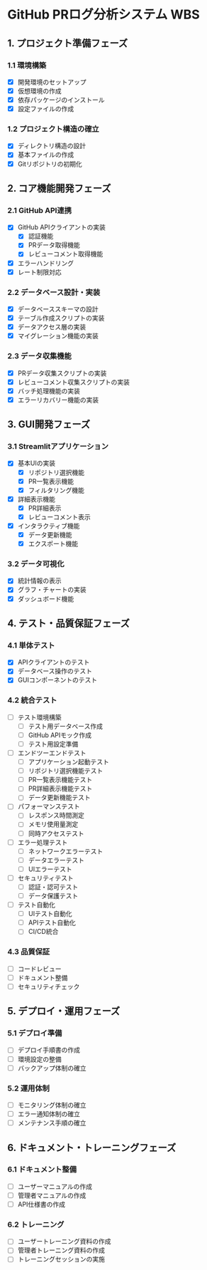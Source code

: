 # GitHub PRログ分析システム WBS

## 1. プロジェクト準備フェーズ
### 1.1 環境構築
- [x] 開発環境のセットアップ
- [x] 仮想環境の作成
- [x] 依存パッケージのインストール
- [x] 設定ファイルの作成

### 1.2 プロジェクト構造の確立
- [x] ディレクトリ構造の設計
- [x] 基本ファイルの作成
- [x] Gitリポジトリの初期化

## 2. コア機能開発フェーズ
### 2.1 GitHub API連携
- [x] GitHub APIクライアントの実装
  - [x] 認証機能
  - [x] PRデータ取得機能
  - [x] レビューコメント取得機能
- [x] エラーハンドリング
- [x] レート制限対応

### 2.2 データベース設計・実装
- [x] データベーススキーマの設計
- [x] テーブル作成スクリプトの実装
- [x] データアクセス層の実装
- [x] マイグレーション機能の実装

### 2.3 データ収集機能
- [x] PRデータ収集スクリプトの実装
- [x] レビューコメント収集スクリプトの実装
- [x] バッチ処理機能の実装
- [x] エラーリカバリー機能の実装

## 3. GUI開発フェーズ
### 3.1 Streamlitアプリケーション
- [x] 基本UIの実装
  - [x] リポジトリ選択機能
  - [x] PR一覧表示機能
  - [x] フィルタリング機能
- [x] 詳細表示機能
  - [x] PR詳細表示
  - [x] レビューコメント表示
- [x] インタラクティブ機能
  - [x] データ更新機能
  - [x] エクスポート機能

### 3.2 データ可視化
- [x] 統計情報の表示
- [x] グラフ・チャートの実装
- [x] ダッシュボード機能

## 4. テスト・品質保証フェーズ
### 4.1 単体テスト
- [x] APIクライアントのテスト
- [x] データベース操作のテスト
- [x] GUIコンポーネントのテスト

### 4.2 統合テスト
- [ ] テスト環境構築
  - [ ] テスト用データベース作成
  - [ ] GitHub APIモック作成
  - [ ] テスト用設定準備
- [ ] エンドツーエンドテスト
  - [ ] アプリケーション起動テスト
  - [ ] リポジトリ選択機能テスト
  - [ ] PR一覧表示機能テスト
  - [ ] PR詳細表示機能テスト
  - [ ] データ更新機能テスト
- [ ] パフォーマンステスト
  - [ ] レスポンス時間測定
  - [ ] メモリ使用量測定
  - [ ] 同時アクセステスト
- [ ] エラー処理テスト
  - [ ] ネットワークエラーテスト
  - [ ] データエラーテスト
  - [ ] UIエラーテスト
- [ ] セキュリティテスト
  - [ ] 認証・認可テスト
  - [ ] データ保護テスト
- [ ] テスト自動化
  - [ ] UIテスト自動化
  - [ ] APIテスト自動化
  - [ ] CI/CD統合

### 4.3 品質保証
- [ ] コードレビュー
- [ ] ドキュメント整備
- [ ] セキュリティチェック

## 5. デプロイ・運用フェーズ
### 5.1 デプロイ準備
- [ ] デプロイ手順書の作成
- [ ] 環境設定の整備
- [ ] バックアップ体制の確立

### 5.2 運用体制
- [ ] モニタリング体制の確立
- [ ] エラー通知体制の確立
- [ ] メンテナンス手順の確立

## 6. ドキュメント・トレーニングフェーズ
### 6.1 ドキュメント整備
- [ ] ユーザーマニュアルの作成
- [ ] 管理者マニュアルの作成
- [ ] API仕様書の作成

### 6.2 トレーニング
- [ ] ユーザートレーニング資料の作成
- [ ] 管理者トレーニング資料の作成
- [ ] トレーニングセッションの実施 